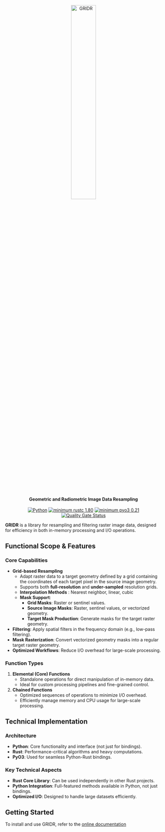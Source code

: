 <div align="center">
<a target="_blank" href="https://gitlab.cnes.fr/gridr/gridr">
<picture>
  <img
    src="./doc/images/gridr_logo.svg"
    alt="GRIDR"
    width="40%"
  />
</picture>
</a>

<h4>Geometric and Radiometric Image Data Resampling</h4>


[![Python](https://img.shields.io/badge/python-v3.10+-blue.svg)](https://www.python.org/downloads/release/python-3100/)
[![minimum rustc 1.80](https://img.shields.io/badge/rustc-1.80+-blue?logo=rust)](https://rust-lang.github.io/rfcs/2495-min-rust-version.html)
[![minimum pyo3 0.21](https://img.shields.io/badge/pyo3-0.21+-green?logo=rust)](https://github.com/PyO3/pyo3)
[![Quality Gate Status](https://sonarqube.cnes.fr/api/project_badges/measure?project=cnes%3Agridr%3Agridr&metric=alert_status&token=sqb_9e3c65ce7f9784759937eea8a5aa1747b662948e)](https://sonarqube.cnes.fr/dashboard?id=cnes%3Agridr%3Agridr)
</div>


**GRIDR** is a library for resampling and filtering raster image data, designed for efficiency in both in-memory processing and I/O operations.

## Functional Scope & Features

### Core Capabilities
- **Grid-based Resampling**
    - Adapt raster data to a target geometry defined by a grid containing the coordinates of each target pixel in the source image geometry.
    - Supports both **full-resolution** and **under-sampled** resolution grids.
    - **Interpolation Methods** : Nearest neighbor, linear, cubic
    - **Mask Support**:
        - **Grid Masks**: Raster or sentinel values.
        - **Source Image Masks**: Raster, sentinel values, or vectorized geometry.
        - **Target Mask Production**: Generate masks for the target raster geometry.
- **Filtering**: Apply spatial filters in the frequency domain (e.g., low-pass filtering).
- **Mask Rasterization**: Convert vectorized geometry masks into a regular target raster geometry.
- **Optimized Workflows**: Reduce I/O overhead for large-scale processing.

### Function Types
1. **Elemental (Core) Functions**
    - Standalone operations for direct manipulation of in-memory data.
    - Ideal for custom processing pipelines and fine-grained control.
2. **Chained Functions**
    - Optimized sequences of operations to minimize I/O overhead.
    - Efficiently manage memory and CPU usage for large-scale processing.


## Technical Implementation

### Architecture
- **Python**: Core functionality and interface (not just for bindings).
- **Rust**: Performance-critical algorithms and heavy computations.
- **PyO3**: Used for seamless Python-Rust bindings.

### Key Technical Aspects
- **Rust Core Library**: Can be used independently in other Rust projects.
- **Python Integration**: Full-featured methods available in Python, not just bindings.
- **Optimized I/O**: Designed to handle large datasets efficiently.

## Getting Started
To install and use GRIDR, refer to the [online documentation](https://gridr.readthedocs.io/en/stable/)
